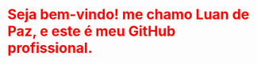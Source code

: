 <style>
h1{
  color:red
  }
</style>
<div class="cabeçalho">
  <h1 class="w1">Seja bem-vindo! me chamo Luan de Paz, e este é meu GitHub profissional.</h1>
</div>
